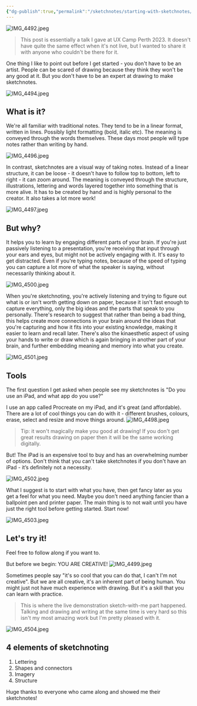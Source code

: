 ```yaml
---
{"dg-publish":true,"permalink":"/sketchnotes/starting-with-sketchnotes/","tags":["sketchnotes","sketching","speaking"],"created":"2023-11-04"}
---
```



![IMG_4492.jpeg](/img/user/assets/sketching/IMG_4492.jpeg)
> This post is essentially a talk I gave at UX Camp Perth 2023. It doesn't have quite the same effect when it's not live, but I wanted to share it with anyone who couldn't be there for it.

One thing I like to point out before I get started - you don't have to be an artist. People can be scared of drawing because they think they won't be any good at it. But you don't have to be an expert at drawing to make sketchnotes.

![IMG_4494.jpeg](/img/user/assets/sketching/IMG_4494.jpeg)
## What is it?
We're all familiar with traditional notes. They tend to be in a linear format, written in lines. Possibly light formatting (bold, italic etc). The meaning is conveyed through the words themselves. These days most people will type notes rather than writing by hand.

![IMG_4496.jpeg](/img/user/assets/sketching/IMG_4496.jpeg)

In contrast, sketchnotes are a visual way of taking notes. Instead of a linear structure, it can be loose - it doesn't have to follow top to bottom, left to right - it can zoom around. The meaning is conveyed through the structure, illustrations, lettering and words layered together into something that is more alive. It has to be created by hand and is highly personal to the creator. It also takes a lot more work!

![IMG_4497.jpeg](/img/user/assets/sketching/IMG_4497.jpeg)
## But why?
It helps you to learn by engaging different parts of your brain. If you're just passively listening to a presentation, you're receiving that input through your ears and eyes, but might not be actively engaging with it. It's easy to get distracted. Even if you're typing notes, because of the speed of typing you can capture a lot more of what the speaker is saying, without necessarily thinking about it.

![IMG_4500.jpeg](/img/user/assets/sketching/IMG_4500.jpeg)

When you're sketchnoting, you're actively listening and trying to figure out what is or isn't worth getting down on paper, because it isn't fast enough to capture everything, only the big ideas and the parts that speak to you personally. There's research to suggest that rather than being a bad thing, this helps create more connections in your brain around the ideas that you're capturing and how it fits into your existing knowledge, making it easier to learn and recall later. There's also the kinaesthetic aspect of using your hands to write or draw which is again bringing in another part of your brain, and further embedding meaning and memory into what you create.

![IMG_4501.jpeg](/img/user/assets/sketching/IMG_4501.jpeg)
## Tools
The first question I get asked when people see my sketchnotes is "Do you use an iPad, and what app do you use?" 

I use an app called Procreate on my iPad, and it's great (and affordable). There are a lot of cool things you can do with it - different brushes, colours, erase, select and resize and move things around.
![IMG_4498.jpeg](/img/user/assets/sketching/IMG_4498.jpeg)

> Tip: it won't magically make you good at drawing! If you don't get great results drawing on paper then it will be the same working digitally.

But! The iPad is an expensive tool to buy and has an overwhelming number of options. Don't think that you can't take sketchnotes if you don't have an iPad - it’s definitely not a necessity.

![IMG_4502.jpeg](/img/user/assets/sketching/IMG_4502.jpeg)

What I suggest is to start with what you have, then get fancy later as you get a feel for what you need. Maybe you don't need anything fancier than a ballpoint pen and printer paper. The main thing is to not wait until you have just the right tool before getting started. Start now!

![IMG_4503.jpeg](/img/user/assets/sketching/IMG_4503.jpeg)

## Let's try it!
Feel free to follow along if you want to.

But before we begin:
YOU ARE CREATIVE!
![IMG_4499.jpeg](/img/user/assets/sketching/IMG_4499.jpeg)

Sometimes people say "it's so cool that you can do that, I can't I'm not creative". But we are all creative, it's an inherent part of being human. You might just not have much experience with drawing. But it's a skill that you can learn with practice.

> This is where the live demonstration sketch-with-me part happened. Talking and drawing and writing at the same time is very hard so this isn't my most amazing work but I'm pretty pleased with it.

![IMG_4504.jpeg](/img/user/assets/sketching/IMG_4504.jpeg)

## 4 elements of sketchnoting
1. Lettering
2. Shapes and connectors
3. Imagery
4. Structure

Huge thanks to everyone who came along and showed me their sketchnotes!
